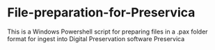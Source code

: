# File-preparation-for-Preservica
This is a Windows Powershell script for preparing files in a .pax folder format for ingest into Digital Preservation software Preservica

